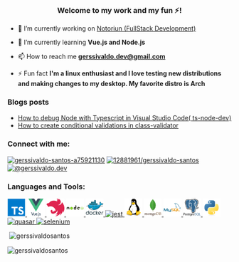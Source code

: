 <h3 align="center">Welcome to my work and my fun ⚡!</h3>

- 🔭 I’m currently working on [Notoriun (FullStack Development)](http://notoriun.com.br/new_site/)

- 🌱 I’m currently learning **Vue.js and Node.js**

- 📫 How to reach me **gerssivaldo.dev@gmail.com**

- ⚡ Fun fact **I'm a linux enthusiast and I love testing new distributions and making changes to my desktop. My favorite distro is Arch**

### Blogs posts
<!-- BLOG-POST-LIST:START -->
- [How to debug Node with Typescript in Visual Studio Code&lpar; ts-node-dev&rpar;](https://medium.com/@gerssivaldo.dev/how-to-debug-node-with-typescript-in-visual-studio-code-ts-node-dev-d8329cb266c2?source=rss-263769d64d99------2)
- [How to create conditional validations in class-validator](https://medium.com/@gerssivaldo.dev/how-to-create-conditional-validations-in-class-validator-9aaad72d70f6?source=rss-263769d64d99------2)
<!-- BLOG-POST-LIST:END -->

<h3 align="left">Connect with me:</h3>
<p align="left">
<a href="https://linkedin.com/in/gerssivaldo-santos-a75921130" target="blank"><img align="center" src="https://raw.githubusercontent.com/rahuldkjain/github-profile-readme-generator/master/src/images/icons/Social/linked-in-alt.svg" alt="gerssivaldo-santos-a75921130" height="30" width="40" /></a>
<a href="https://stackoverflow.com/users/12881961/gerssivaldo-santos" target="blank"><img align="center" src="https://raw.githubusercontent.com/rahuldkjain/github-profile-readme-generator/master/src/images/icons/Social/stack-overflow.svg" alt="12881961/gerssivaldo-santos" height="30" width="40" /></a>
<a href="https://medium.com/@gerssivaldo.dev" target="blank"><img align="center" src="https://raw.githubusercontent.com/rahuldkjain/github-profile-readme-generator/master/src/images/icons/Social/medium.svg" alt="@gerssivaldo.dev" height="30" width="40" /></a>
</p>

<h3 align="left">Languages and Tools:</h3>
<p align="left"> <a href="https://www.typescriptlang.org/" target="_blank" rel="noreferrer"> <img src="https://raw.githubusercontent.com/devicons/devicon/master/icons/typescript/typescript-original.svg" alt="typescript" width="40" height="40"/> </a> <a href="https://vuejs.org/" target="_blank" rel="noreferrer"> <img src="https://raw.githubusercontent.com/devicons/devicon/master/icons/vuejs/vuejs-original-wordmark.svg" alt="vuejs" width="40" height="40"/> </a><a href="https://nestjs.com/" target="_blank" rel="noreferrer"> <img src="https://raw.githubusercontent.com/devicons/devicon/master/icons/nestjs/nestjs-plain.svg" alt="nestjs" width="40" height="40"/> </a> <a href="https://nodejs.org" target="_blank" rel="noreferrer"> <img src="https://raw.githubusercontent.com/devicons/devicon/master/icons/nodejs/nodejs-original-wordmark.svg" alt="nodejs" width="40" height="40"/> </a> <a href="https://www.docker.com/" target="_blank" rel="noreferrer"> <img src="https://raw.githubusercontent.com/devicons/devicon/master/icons/docker/docker-original-wordmark.svg" alt="docker" width="40" height="40"/> </a> <a href="https://jestjs.io" target="_blank" rel="noreferrer"> <img src="https://www.vectorlogo.zone/logos/jestjsio/jestjsio-icon.svg" alt="jest" width="40" height="40"/> </a> <a href="https://www.linux.org/" target="_blank" rel="noreferrer"> <img src="https://raw.githubusercontent.com/devicons/devicon/master/icons/linux/linux-original.svg" alt="linux" width="40" height="40"/> </a> <a href="https://www.mongodb.com/" target="_blank" rel="noreferrer"> <img src="https://raw.githubusercontent.com/devicons/devicon/master/icons/mongodb/mongodb-original-wordmark.svg" alt="mongodb" width="40" height="40"/> </a> <a href="https://www.mysql.com/" target="_blank" rel="noreferrer"> <img src="https://raw.githubusercontent.com/devicons/devicon/master/icons/mysql/mysql-original-wordmark.svg" alt="mysql" width="40" height="40"/> </a> <a href="https://www.postgresql.org" target="_blank" rel="noreferrer"> <img src="https://raw.githubusercontent.com/devicons/devicon/master/icons/postgresql/postgresql-original-wordmark.svg" alt="postgresql" width="40" height="40"/> </a> <a href="https://www.python.org" target="_blank" rel="noreferrer"> <img src="https://raw.githubusercontent.com/devicons/devicon/master/icons/python/python-original.svg" alt="python" width="40" height="40"/> </a> <a href="https://quasar.dev/" target="_blank" rel="noreferrer"> <img src="https://cdn.quasar.dev/logo/svg/quasar-logo.svg" alt="quasar" width="40" height="40"/> </a> <a href="https://www.selenium.dev" target="_blank" rel="noreferrer"> <img src="https://raw.githubusercontent.com/detain/svg-logos/780f25886640cef088af994181646db2f6b1a3f8/svg/selenium-logo.svg" alt="selenium" width="40" height="40"/> </a> </p>

<p>&nbsp;<img align="center" src="https://github-readme-stats.vercel.app/api?username=gerssivaldosantos&show_icons=true&theme=dark&title_color=f7f7f7&text_color=dedede&bg_color=292929&locale=en" alt="gerssivaldosantos" /></p>

<p><img align="center" src="https://github-readme-streak-stats.herokuapp.com/?user=gerssivaldosantos&theme=dark" alt="gerssivaldosantos" /></p>
